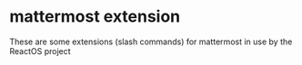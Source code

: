 # mattermost extension
These are some extensions (slash commands) for mattermost in use by the ReactOS project
